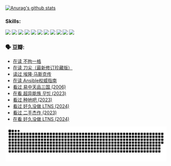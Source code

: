 
[![Anurag's github stats](https://github-readme-stats.vercel.app/api?username=w940853815)](https://github.com/anuraghazra/github-readme-stats)

### Skills:

<code><img height="32" src="https://cdn.jsdelivr.net/npm/simple-icons@v5/icons/python.svg"></code>
<code><img height="32" src="https://cdn.jsdelivr.net/npm/simple-icons@v5/icons/javascript.svg"></code>
<code><img height="32" src="https://cdn.jsdelivr.net/npm/simple-icons@v5/icons/django.svg"></code>
<code><img height="32" src="https://cdn.jsdelivr.net/npm/simple-icons@v5/icons/flask.svg"></code>
<code><img height="32" src="https://cdn.jsdelivr.net/npm/simple-icons@v5/icons/vuetify.svg"></code>
<code><img height="32" src="https://cdn.jsdelivr.net/npm/simple-icons@v5/icons/git.svg"></code>
<code><img height="32" src="https://cdn.jsdelivr.net/npm/simple-icons@v5/icons/docker.svg"></code>
<code><img height="32" src="https://cdn.jsdelivr.net/npm/simple-icons@v5/icons/postgresql.svg"></code>
<code><img height="32" src="https://cdn.jsdelivr.net/npm/simple-icons@v5/icons/elasticsearch.svg"></code>
<code><img height="32" src="https://cdn.jsdelivr.net/npm/simple-icons@v5/icons/macos.svg"></code>
<code><img height="32" src="https://cdn.jsdelivr.net/npm/simple-icons@v5/icons/linux.svg"></code>

### 🗣 豆瓣:

<!-- DOUBAN-ACTIVITIES:START -->
- [在读 不拘一格](https://www.douban.com/people/136069238/status/4541712161/?_i=09619357)
- [在读 刀尖（最新修订珍藏版）](https://www.douban.com/people/136069238/status/4541711339/?_i=09619357)
- [读过 埃隆·马斯克传](https://www.douban.com/people/136069238/status/4541710351/?_i=09619357)
- [在读 Ansible权威指南](https://www.douban.com/people/136069238/status/4539151450/?_i=09619358)
- [看过 易中天品三国‎ (2006)](https://www.douban.com/people/136069238/status/4529910812/?_i=09619358)
- [在看 超异能族 무빙‎ (2023)](https://www.douban.com/people/136069238/status/4527291077/?_i=09619358)
- [看过 种地吧‎ (2023)](https://www.douban.com/people/136069238/status/4527289637/?_i=09619359)
- [看过 好久没做 LTNS‎ (2024)](https://www.douban.com/people/136069238/status/4527289515/?_i=09619359)
- [看过 二手杰作‎ (2023)](https://www.douban.com/people/136069238/status/4522502716/?_i=09619359)
- [在看 好久没做 LTNS‎ (2024)](https://www.douban.com/people/136069238/status/4521969883/?_i=09619359)
<!-- DOUBAN-ACTIVITIES:END -->


![Snake animation](https://raw.githubusercontent.com/w940853815/w940853815/output/github-contribution-grid-snake.svg)

<!--
**w940853815/w940853815** is a ✨ _special_ ✨ repository because its `README.md` (this file) appears on your GitHub profile.

Here are some ideas to get you started:

- 🔭 I’m currently working on ...
- 🌱 I’m currently learning ...
- 👯 I’m looking to collaborate on ...
- 🤔 I’m looking for help with ...
- 💬 Ask me about ...
- 📫 How to reach me: ...
- 😄 Pronouns: ...
- ⚡ Fun fact: ...
-->
